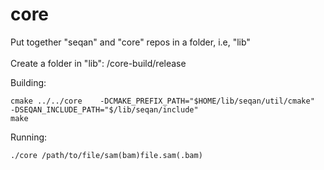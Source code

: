 # core

Put together "seqan" and "core" repos in a folder, i.e, "lib"<br />
<br />
Create a folder in "lib": /core-build/release<br />

Building:
```
cmake ../../core    -DCMAKE_PREFIX_PATH="$HOME/lib/seqan/util/cmake"    -DSEQAN_INCLUDE_PATH="$/lib/seqan/include"
make
```

Running:
```
./core /path/to/file/sam(bam)file.sam(.bam)
```
